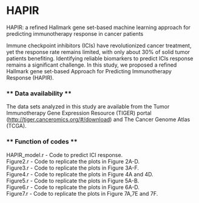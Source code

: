 # HAPIR
HAPIR: a refined Hallmark gene set-based machine learning approach for predicting immunotherapy response in cancer patients

Immune checkpoint inhibitors (ICIs) have revolutionized cancer treatment, yet the response rate remains limited, with only about 30% of solid tumor patients benefiting. Identifying reliable biomarkers to predict ICIs response remains a significant challenge. In this study, we proposed a refined Hallmark gene set-based Approach for Predicting Immunotherapy Response (HAPIR).

### ** Data availability **
The data sets analyzed in this study are available from the Tumor Immunotherapy Gene Expression Resource (TIGER) portal (http://tiger.canceromics.org/#/download) and The Cancer Genome Atlas (TCGA).

### ** Function of codes **

HAPIR_model.r - Code to predict ICI response.  
Figure2.r - Code to replicate the plots in Figure 2A-D.  
Figure3.r - Code to replicate the plots in Figure 3A-F.  
Figure4.r - Code to replicate the plots in Figure 4A and 4D.  
Figure5.r - Code to replicate the plots in Figure 5A-B.  
Figure6.r - Code to replicate the plots in Figure 6A-D.  
Figure7.r - Code to replicate the plots in Figure 7A,7E and 7F.  
